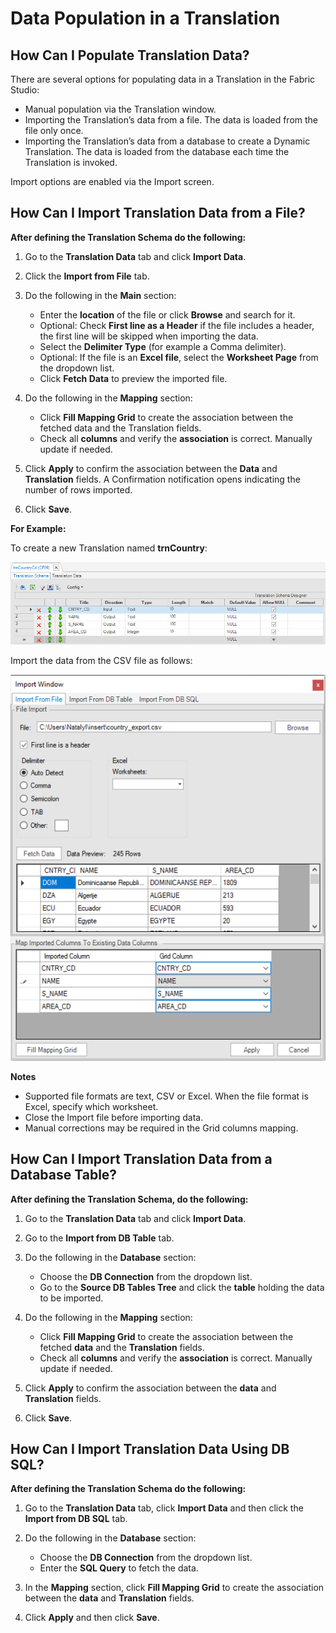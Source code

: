 # Data Population in a Translation

## How Can I Populate Translation Data?
 
There are several options for populating data in a Translation in the Fabric Studio: 
* Manual population via the Translation window. 
* Importing the Translation’s data from a file. The data is loaded from the file only once.
* Importing the Translation’s data from a database to create a Dynamic Translation. The data is loaded from the database each time the Translation is invoked. 
 
Import options are enabled via the Import screen.

## How Can I Import Translation Data from a File?
 
**After defining the Translation Schema do the following:** 

1.	Go to the **Translation Data** tab and click **Import Data**.

2.	Click the **Import from File** tab. 

3.	Do the following in the **Main** section:

       * Enter the **location** of the file or click **Browse** and search for it.
       * Optional: Check **First line as a Header** if the file includes a header, the first line will be skipped when importing the data.
       * Select the **Delimiter Type** (for example a Comma delimiter).
       * Optional: If the file is an **Excel file**, select the **Worksheet Page** from the dropdown list.
       * Click **Fetch Data** to preview the imported file.
       
4.	Do the following in the **Mapping** section: 
       * Click **Fill Mapping Grid** to create the association between the fetched data and the Translation fields.
       * Check all **columns** and verify the **association** is correct. Manually update if needed.
       
5.	Click **Apply** to confirm the association between the **Data** and **Translation** fields. A Confirmation notification opens indicating the number of rows imported.

6.	Click **Save**.

**For Example:**

To create a new Translation named **trnCountry**:

![image](/articles/09_translations/images/09_02_01_01%20trnCountry.png)


Import the data from the CSV file as follows:

![image](/articles/09_translations/images/09_02_01_02%20CSV%20file.png)

**Notes** 
* Supported file formats are text, CSV or Excel. When the file format is Excel, specify which worksheet.
* Close the Import file before importing data. 
* Manual corrections may be required in the Grid columns mapping.

## How Can I Import Translation Data from a Database Table?
 
**After defining the Translation Schema, do the following:** 

1.	Go to the **Translation Data** tab and click **Import Data**.

2.	Go to the **Import from DB Table** tab. 

3.	Do the following in the **Database** section:
       * Choose the **DB Connection** from the dropdown list.
       * Go to the **Source DB Tables Tree** and click the **table** holding the data to be imported.
       
4.	Do the following in the **Mapping** section:
       * Click **Fill Mapping Grid** to create the association between the fetched **data** and the **Translation** fields.
       * Check all **columns** and verify the **association** is correct. Manually update if needed.
       
5.	Click **Apply** to confirm the association between the **data** and **Translation** fields.

6.	Click **Save**.


## How Can I Import Translation Data Using DB SQL?
 
**After defining the Translation Schema do the following:** 
1.	Go to the **Translation Data** tab, click **Import Data** and then click the **Import from DB SQL** tab.

2.	Do the following in the **Database** section:
       * Choose the **DB Connection** from the dropdown list.
       * Enter the **SQL Query** to fetch the data.
       
3.	In the **Mapping** section, click **Fill Mapping Grid** to create the association between the **data** and **Translation** fields.

4.	Click **Apply** and then click **Save**.



